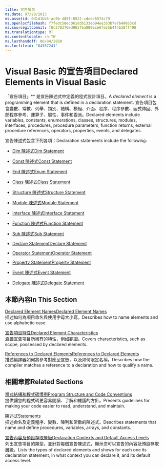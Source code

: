 ```yaml
---
title: 宣告項目
ms.date: 07/20/2015
ms.assetid: 0d1d1bb5-ac0b-485f-8922-cdcec5574c79
ms.openlocfilehash: f7fedc58ec061ddb133eb94ee3b3b7a7b49083cd
ms.sourcegitcommit: f8c270376ed905f6a8896ce0fe25b4f4b38ff498
ms.translationtype: MT
ms.contentlocale: zh-TW
ms.lasthandoff: 06/04/2020
ms.locfileid: "84357241"
---
```

# <a name="declared-elements-in-visual-basic"></a><span data-ttu-id="e635c-102">Visual Basic 的宣告項目</span><span class="sxs-lookup"><span data-stu-id="e635c-102">Declared Elements in Visual Basic</span></span>
<span data-ttu-id="e635c-103">「宣告項目」\*\* 是宣告陳述式中定義的程式設計項目。</span><span class="sxs-lookup"><span data-stu-id="e635c-103">A *declared element* is a programming element that is defined in a declaration statement.</span></span> <span data-ttu-id="e635c-104">宣告項目包含變數、常數、列舉、類別、結構、模組、介面、程序、程序參數、函式傳回、外部程序參考、運算子、屬性、事件和委派。</span><span class="sxs-lookup"><span data-stu-id="e635c-104">Declared elements include variables, constants, enumerations, classes, structures, modules, interfaces, procedures, procedure parameters, function returns, external procedure references, operators, properties, events, and delegates.</span></span>  
  
 <span data-ttu-id="e635c-105">宣告陳述式包含下列各項：</span><span class="sxs-lookup"><span data-stu-id="e635c-105">Declaration statements include the following:</span></span>  
  
- [<span data-ttu-id="e635c-106">Dim 陳述式</span><span class="sxs-lookup"><span data-stu-id="e635c-106">Dim Statement</span></span>](../../../language-reference/statements/dim-statement.md)  
  
- [<span data-ttu-id="e635c-107">Const 陳述式</span><span class="sxs-lookup"><span data-stu-id="e635c-107">Const Statement</span></span>](../../../language-reference/statements/const-statement.md)  
  
- [<span data-ttu-id="e635c-108">End 陳述式</span><span class="sxs-lookup"><span data-stu-id="e635c-108">Enum Statement</span></span>](../../../language-reference/statements/enum-statement.md)  
  
- [<span data-ttu-id="e635c-109">Class 陳述式</span><span class="sxs-lookup"><span data-stu-id="e635c-109">Class Statement</span></span>](../../../language-reference/statements/class-statement.md)  
  
- [<span data-ttu-id="e635c-110">Structure 陳述式</span><span class="sxs-lookup"><span data-stu-id="e635c-110">Structure Statement</span></span>](../../../language-reference/statements/structure-statement.md)  
  
- [<span data-ttu-id="e635c-111">Module 陳述式</span><span class="sxs-lookup"><span data-stu-id="e635c-111">Module Statement</span></span>](../../../language-reference/statements/module-statement.md)  
  
- [<span data-ttu-id="e635c-112">Interface 陳述式</span><span class="sxs-lookup"><span data-stu-id="e635c-112">Interface Statement</span></span>](../../../language-reference/statements/interface-statement.md)  
  
- [<span data-ttu-id="e635c-113">Function 陳述式</span><span class="sxs-lookup"><span data-stu-id="e635c-113">Function Statement</span></span>](../../../language-reference/statements/function-statement.md)  
  
- [<span data-ttu-id="e635c-114">Sub 陳述式</span><span class="sxs-lookup"><span data-stu-id="e635c-114">Sub Statement</span></span>](../../../language-reference/statements/sub-statement.md)  
  
- [<span data-ttu-id="e635c-115">Declare Statement</span><span class="sxs-lookup"><span data-stu-id="e635c-115">Declare Statement</span></span>](../../../language-reference/statements/declare-statement.md)  
  
- [<span data-ttu-id="e635c-116">Operator Statement</span><span class="sxs-lookup"><span data-stu-id="e635c-116">Operator Statement</span></span>](../../../language-reference/statements/operator-statement.md)  
  
- [<span data-ttu-id="e635c-117">Property Statement</span><span class="sxs-lookup"><span data-stu-id="e635c-117">Property Statement</span></span>](../../../language-reference/statements/property-statement.md)  
  
- [<span data-ttu-id="e635c-118">Event 陳述式</span><span class="sxs-lookup"><span data-stu-id="e635c-118">Event Statement</span></span>](../../../language-reference/statements/event-statement.md)  
  
- [<span data-ttu-id="e635c-119">Delegate 陳述式</span><span class="sxs-lookup"><span data-stu-id="e635c-119">Delegate Statement</span></span>](../../../language-reference/statements/delegate-statement.md)  
  
## <a name="in-this-section"></a><span data-ttu-id="e635c-120">本節內容</span><span class="sxs-lookup"><span data-stu-id="e635c-120">In This Section</span></span>  
 [<span data-ttu-id="e635c-121">Declared Element Names</span><span class="sxs-lookup"><span data-stu-id="e635c-121">Declared Element Names</span></span>](declared-element-names.md)  
 <span data-ttu-id="e635c-122">描述如何為項目命名與使用字母大小寫。</span><span class="sxs-lookup"><span data-stu-id="e635c-122">Describes how to name elements and use alphabetic case.</span></span>  
  
 [<span data-ttu-id="e635c-123">宣告項目特性</span><span class="sxs-lookup"><span data-stu-id="e635c-123">Declared Element Characteristics</span></span>](declared-element-characteristics.md)  
 <span data-ttu-id="e635c-124">涵蓋宣告項目所擁有的特性，例如範圍。</span><span class="sxs-lookup"><span data-stu-id="e635c-124">Covers characteristics, such as scope, possessed by declared elements.</span></span>  
  
 [<span data-ttu-id="e635c-125">References to Declared Elements</span><span class="sxs-lookup"><span data-stu-id="e635c-125">References to Declared Elements</span></span>](references-to-declared-elements.md)  
 <span data-ttu-id="e635c-126">描述編譯器如何將參考對應至宣告，以及如何限定名稱。</span><span class="sxs-lookup"><span data-stu-id="e635c-126">Describes how the compiler matches a reference to a declaration and how to qualify a name.</span></span>  
  
## <a name="related-sections"></a><span data-ttu-id="e635c-127">相關章節</span><span class="sxs-lookup"><span data-stu-id="e635c-127">Related Sections</span></span>  
 [<span data-ttu-id="e635c-128">程式結構和程式碼慣例</span><span class="sxs-lookup"><span data-stu-id="e635c-128">Program Structure and Code Conventions</span></span>](../../program-structure/program-structure-and-code-conventions.md)  
 <span data-ttu-id="e635c-129">提供讓您的程式碼更容易閱讀、了解和維護的方針。</span><span class="sxs-lookup"><span data-stu-id="e635c-129">Presents guidelines for making your code easier to read, understand, and maintain.</span></span>  
  
 [<span data-ttu-id="e635c-130">陳述式</span><span class="sxs-lookup"><span data-stu-id="e635c-130">Statements</span></span>](../../../language-reference/statements/index.md)  
 <span data-ttu-id="e635c-131">描述命名及定義程序、變數、陣列和常數的陳述式。</span><span class="sxs-lookup"><span data-stu-id="e635c-131">Describes statements that name and define procedures, variables, arrays, and constants.</span></span>  
  
 [<span data-ttu-id="e635c-132">宣告內容及預設存取層級</span><span class="sxs-lookup"><span data-stu-id="e635c-132">Declaration Contexts and Default Access Levels</span></span>](../../../language-reference/statements/declaration-contexts-and-default-access-levels.md)  
 <span data-ttu-id="e635c-133">列出宣告項目的類型，並針對每個宣告陳述式，顯示您可以宣告的內容及預設存取層級。</span><span class="sxs-lookup"><span data-stu-id="e635c-133">Lists the types of declared elements and shows for each one its declaration statement, in what context you can declare it, and its default access level.</span></span>
